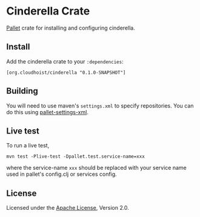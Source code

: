 # Cinderella Crate

[Pallet](http://palletops.com) crate for installing and configuring cinderella.

## Install

Add the cinderella crate to your `:dependencies`:

    [org.cloudhoist/cinderella "0.1.0-SNAPSHOT"]

## Building

You will need to use maven's `settings.xml` to specify repositories. You can do
this using [pallet-settings-xml](https://github.com/pallet/pallet-settings-xml).

## Live test

To run a live test,

    mvn test -Plive-test -Dpallet.test.service-name=xxx

where the service-name `xxx` should be replaced with your service name used in
pallet's config.clj or services config.

## License

Licensed under the
[Apache License](http://www.apache.org/licenses/LICENSE-2.0.html), Version 2.0.
